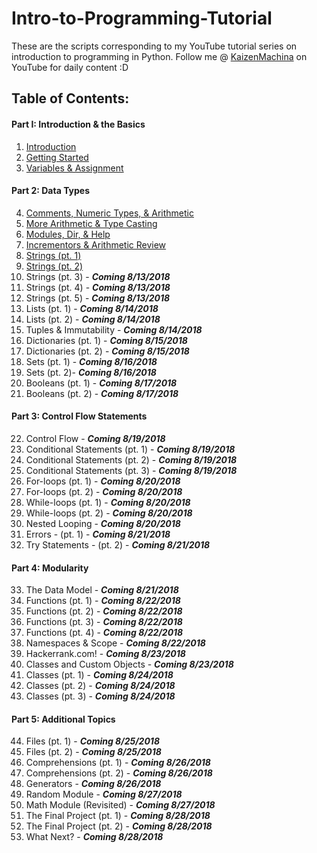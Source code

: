 # Intro-to-Programming-Tutorial
These are the scripts corresponding to my YouTube tutorial series on introduction to programming in Python.
Follow me @ [KaizenMachina](https://www.youtube.com/channel/UCMhsEEaVC8ldnOnSXO6SBvg "My Channel :D") on YouTube for daily content :D

## Table of Contents:

#### Part I: Introduction & the Basics
1. [Introduction](https://www.youtube.com/watch?v=2b42Q-30dxA)
2. [Getting Started](https://www.youtube.com/watch?v=Yodu4tjDWQA)
3. [Variables & Assignment](https://www.youtube.com/watch?v=Vou_0U2jrzY)

#### Part 2: Data Types
4. [Comments, Numeric Types, & Arithmetic](https://www.youtube.com/watch?v=jxPW8sx5y3o)
5. [More Arithmetic & Type Casting](https://www.youtube.com/watch?v=KQiqCCbeqQQ)
6. [Modules, Dir, & Help](https://www.youtube.com/watch?v=9BpzojeqoBg)
7. [Incrementors & Arithmetic Review](https://www.youtube.com/watch?v=uU6scs5zGQg)
8. [Strings (pt. 1)](https://www.youtube.com/watch?v=Ql6YkkEqcq4)
9. [Strings (pt. 2)](https://www.youtube.com/watch?v=K9ZjVv7Nt1U)
10. Strings (pt. 3) - **_Coming 8/13/2018_**
11. Strings (pt. 4) - **_Coming 8/13/2018_**
12. Strings (pt. 5) - **_Coming 8/13/2018_**
13. Lists (pt. 1) - **_Coming 8/14/2018_**
14. Lists (pt. 2) - **_Coming 8/14/2018_**
15. Tuples & Immutability - **_Coming 8/14/2018_**
16. Dictionaries (pt. 1) - **_Coming 8/15/2018_**
17. Dictionaries (pt. 2) - **_Coming 8/15/2018_**
18. Sets (pt. 1) - **_Coming 8/16/2018_**
19. Sets (pt. 2)- **_Coming 8/16/2018_**
20. Booleans (pt. 1) - **_Coming 8/17/2018_**
21. Booleans (pt. 2) - **_Coming 8/17/2018_**

#### Part 3: Control Flow Statements
22. Control Flow - **_Coming 8/19/2018_**
23. Conditional Statements (pt. 1) - **_Coming 8/19/2018_**
24. Conditional Statements (pt. 2) - **_Coming 8/19/2018_**
25. Conditional Statements (pt. 3) - **_Coming 8/19/2018_**
26. For-loops (pt. 1) - **_Coming 8/20/2018_**
27. For-loops (pt. 2) - **_Coming 8/20/2018_**
28. While-loops (pt. 1) - **_Coming 8/20/2018_**
29. While-loops (pt. 2) - **_Coming 8/20/2018_**
30. Nested Looping - **_Coming 8/20/2018_**
31. Errors - (pt. 1) - **_Coming 8/21/2018_**
32. Try Statements - (pt. 2) - **_Coming 8/21/2018_**

#### Part 4: Modularity
33. The Data Model - **_Coming 8/21/2018_**
34. Functions (pt. 1) - **_Coming 8/22/2018_**
35. Functions (pt. 2) - **_Coming 8/22/2018_**
36. Functions (pt. 3) - **_Coming 8/22/2018_**
37. Functions (pt. 4) - **_Coming 8/22/2018_**
38. Namespaces & Scope - **_Coming 8/22/2018_**
39. Hackerrank.com! - **_Coming 8/23/2018_**
40. Classes and Custom Objects - **_Coming 8/23/2018_**
41. Classes (pt. 1) - **_Coming 8/24/2018_**
42. Classes (pt. 2) - **_Coming 8/24/2018_**
43. Classes (pt. 3) - **_Coming 8/24/2018_**

#### Part 5: Additional Topics
44. Files (pt. 1) - **_Coming 8/25/2018_**
45. Files (pt. 2) - **_Coming 8/25/2018_**
46. Comprehensions (pt. 1) - **_Coming 8/26/2018_**
47. Comprehensions (pt. 2) - **_Coming 8/26/2018_**
48. Generators - **_Coming 8/26/2018_**
49. Random Module - **_Coming 8/27/2018_**
50. Math Module (Revisited) - **_Coming 8/27/2018_**
51. The Final Project (pt. 1) - **_Coming 8/28/2018_**
52. The Final Project (pt. 2) - **_Coming 8/28/2018_**
53. What Next? - **_Coming 8/28/2018_**
